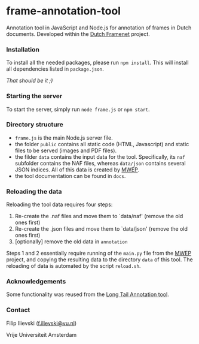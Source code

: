 # frame-annotation-tool
Annotation tool in JavaScript and Node.js for annotation of frames in Dutch documents. Developed within the [Dutch Framenet](http://dutchframenet.nl) project.

### Installation

To install all the needed packages, please run `npm install`. This will install all dependencies listed in `package.json`.

*That should be it ;)*

### Starting the server

To start the server, simply run `node frame.js` or `npm start`.

### Directory structure

* `frame.js` is the main Node.js server file.
* the folder `public` contains all static code (HTML, Javascript) and static files to be served (images and PDF files).
* the filder `data` contains the input data for the tool. Specifically, its `naf` subfolder contains the NAF files, whereas `data/json` contains several JSON indices. All of this data is created by [MWEP](https://github.com/cltl/multilingual-wiki-event-pipeline).
* the tool documentation can be found in `docs`.

### Reloading the data

Reloading the tool data requires four steps:
1. Re-create the .naf files and move them to `data/naf' (remove the old ones first)
2. Re-create the .json files and move them to `data/json' (remove the old ones first)
3. [optionally] remove the old data in `annotation`

Steps 1 and 2 essentially require running of the `main.py` file from the [MWEP](https://github.com/cltl/multilingual-wiki-event-pipeline) project, and copying the resulting data to the directory `data` of this tool.
The reloading of data is automated by the script `reload.sh`.

### Acknowledgements

Some functionality was reused from the <a href="https://github.com/cltl/LongTailAnnotation">Long Tail Annotation tool</a>.

### Contact
Filip Ilievski (f.ilievski@vu.nl)

Vrije Universiteit Amsterdam
